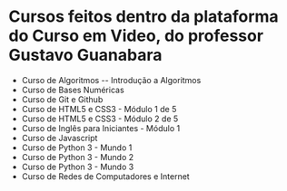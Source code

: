# Cursos feitos dentro da plataforma do Curso em Video, do professor Gustavo Guanabara
- Curso de Algoritmos
-- Introdução a Algoritmos
- Curso de Bases Numéricas
- Curso de Git e Github
- Curso de HTML5 e CSS3 - Módulo 1 de 5
- Curso de HTML5 e CSS3 - Módulo 2 de 5
- Curso de Inglês para Iniciantes - Módulo 1
- Curso de Javascript
- Curso de Python 3 - Mundo 1
- Curso de Python 3 - Mundo 2
- Curso de Python 3 - Mundo 3
- Curso de Redes de Computadores e Internet
